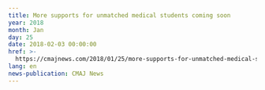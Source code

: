 ```yaml
---
title: More supports for unmatched medical students coming soon
year: 2018
month: Jan
day: 25
date: 2018-02-03 00:00:00
href: >-
  https://cmajnews.com/2018/01/25/more-supports-for-unmatched-medical-students-coming-soon-cmaj-109-5559/?utm_content=bufferfff50&utm_medium=social&utm_source=twitter.com&utm_campaign=buffer
lang: en
news-publication: CMAJ News
---
```



